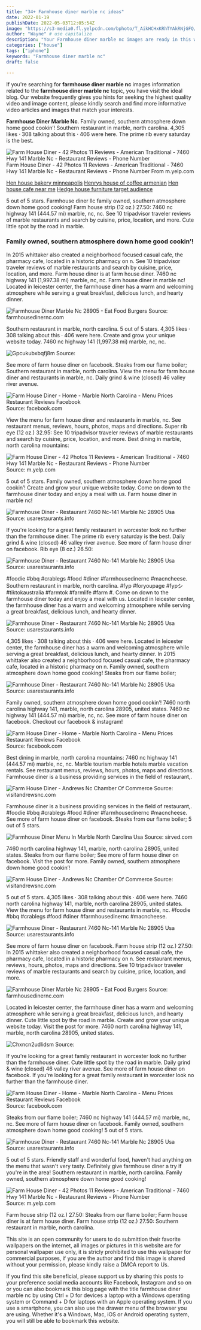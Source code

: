 ```yaml
---
title: "34+ Farmhouse diner marble nc ideas"
date: 2022-01-19
publishDate: 2022-05-03T12:05:54Z
image: "https://s3-media0.fl.yelpcdn.com/bphoto/T_AikHCHxKRhTYAkRNjGFQ/348s.jpg"
author: "Wayne" # use capitalize
description: "Your Farmhouse diner marble nc images are ready in this website. Farmhouse diner marble nc are a topic that is being searched for and liked by netizens now. You can Download the Farmhouse diner marble nc files here. Get all free photos."
categories: ["house"]
tags: ["iphone"]
keywords: "Farmhouse diner marble nc"
draft: false

---
```


If you're searching for **farmhouse diner marble nc** images information related to the **farmhouse diner marble nc** topic, you have visit the ideal  blog.  Our website frequently  gives you  hints  for seeking  the highest  quality video and image  content, please kindly search and find more informative video articles and images  that match your interests.

**Farmhouse Diner Marble Nc**. Family owned, southern atmosphere down home good cookin’! Southern restaurant in marble, north carolina. 4,305 likes · 308 talking about this · 406 were here. The prime rib every saturday is the best.

![Farm House Diner - 42 Photos 11 Reviews - American Traditional - 7460 Hwy 141 Marble Nc - Restaurant Reviews - Phone Number](https://s3-media0.fl.yelpcdn.com/bphoto/T_AikHCHxKRhTYAkRNjGFQ/348s.jpg "Farm House Diner - 42 Photos 11 Reviews - American Traditional - 7460 Hwy 141 Marble Nc - Restaurant Reviews - Phone Number")
Farm House Diner - 42 Photos 11 Reviews - American Traditional - 7460 Hwy 141 Marble Nc - Restaurant Reviews - Phone Number From m.yelp.com

[Hen house bakery minneapolis](/hen-house-bakery-minneapolis/)
[Henrys house of coffee armenian](/henrys-house-of-coffee-armenian/)
[Hen house cafe near me](/hen-house-cafe-near-me/)
[Hedge house furniture target audience](/hedge-house-furniture-target-audience/)

5 out of 5 stars. Farmhouse diner llc family owned, southern atmosphere down home good cooking! Farm house strip (12 oz.) 27.50: 7460 nc highway 141 (444.57 mi) marble, nc, nc. See 10 tripadvisor traveler reviews of marble restaurants and search by cuisine, price, location, and more. Cute little spot by the road in marble.

### Family owned, southern atmosphere down home good cookin’!

In 2015 whittaker also created a neighborhood focused casual cafe, the pharmacy cafe, located in a historic pharmacy on n. See 10 tripadvisor traveler reviews of marble restaurants and search by cuisine, price, location, and more. Farm house diner is at farm house diner. 7460 nc highway 141 (1,997.38 mi) marble, nc, nc. Farm house diner in marble nc! Located in leicester center, the farmhouse diner has a warm and welcoming atmosphere while serving a great breakfast, delicious lunch, and hearty dinner.


![Farmhouse Diner Marble Nc 28905 - Eat Food Burgers](https://img1.wsimg.com/isteam/ip/e761ee6c-3553-4d86-b116-2daf3c786cc8/FarmhouseDiner_logo.jpg "Farmhouse Diner Marble Nc 28905 - Eat Food Burgers")
Source: farmhousedinernc.com

Southern restaurant in marble, north carolina. 5 out of 5 stars. 4,305 likes · 308 talking about this · 406 were here. Create and grow your unique website today. 7460 nc highway 141 (1,997.38 mi) marble, nc, nc.

![Gpcukubxbqfj8m](https://lookaside.fbsbx.com/lookaside/crawler/media/?media_id=443399810497235 "Gpcukubxbqfj8m")
Source: 

See more of farm house diner on facebook. Steaks from our flame boiler; Southern restaurant in marble, north carolina. View the menu for farm house diner and restaurants in marble, nc. Daily grind &amp; wine (closed) 46 valley river avenue.

![Farm House Diner - Home - Marble North Carolina - Menu Prices Restaurant Reviews Facebook](https://lookaside.fbsbx.com/lookaside/crawler/media/?media_id=438147724355777 "Farm House Diner - Home - Marble North Carolina - Menu Prices Restaurant Reviews Facebook")
Source: facebook.com

View the menu for farm house diner and restaurants in marble, nc. See restaurant menus, reviews, hours, photos, maps and directions. Super rib eye (12 oz.) 32.95: See 10 tripadvisor traveler reviews of marble restaurants and search by cuisine, price, location, and more. Best dining in marble, north carolina mountains:

![Farm House Diner - 42 Photos 11 Reviews - American Traditional - 7460 Hwy 141 Marble Nc - Restaurant Reviews - Phone Number](https://s3-media0.fl.yelpcdn.com/bphoto/_aFoAJbcVhGMePYOUI6eBA/348s.jpg "Farm House Diner - 42 Photos 11 Reviews - American Traditional - 7460 Hwy 141 Marble Nc - Restaurant Reviews - Phone Number")
Source: m.yelp.com

5 out of 5 stars. Family owned, southern atmosphere down home good cookin’! Create and grow your unique website today. Come on down to the farmhouse diner today and enjoy a meal with us. Farm house diner in marble nc!

![Farmhouse Diner - Restaurant 7460 Nc-141 Marble Nc 28905 Usa](https://cdn.usarestaurants.info/assets/uploads/1e4e94c21635a4c4100f92552340f31f_-united-states-north-carolina-cherokee-county-valleytown-marble-farmhouse-diner-828-837-0123htm.jpg "Farmhouse Diner - Restaurant 7460 Nc-141 Marble Nc 28905 Usa")
Source: usarestaurants.info

If you&#039;re looking for a great family restaurant in worcester look no further than the farmhouse diner. The prime rib every saturday is the best. Daily grind &amp; wine (closed) 46 valley river avenue. See more of farm house diner on facebook. Rib eye (8 oz.) 26.50:

![Farmhouse Diner - Restaurant 7460 Nc-141 Marble Nc 28905 Usa](https://cdn.usarestaurants.info/assets/uploads/355478ee0c78de94e11992024b3d5f3d_-united-states-north-carolina-cherokee-county-valleytown-marble-farmhouse-diner-828-837-0123htm.jpg "Farmhouse Diner - Restaurant 7460 Nc-141 Marble Nc 28905 Usa")
Source: usarestaurants.info

#foodie #bbq #crablegs #food #diner #farmhousedinernc #macncheese. Southern restaurant in marble, north carolina. #fyp #foryoupage #fypシ #tiktokaustralia #farmtok #farmlife #farm #. Come on down to the farmhouse diner today and enjoy a meal with us. Located in leicester center, the farmhouse diner has a warm and welcoming atmosphere while serving a great breakfast, delicious lunch, and hearty dinner.

![Farmhouse Diner - Restaurant 7460 Nc-141 Marble Nc 28905 Usa](https://cdn.usarestaurants.info/assets/uploads/527fb425bad6fdbd16a02abc996c1c4c_-united-states-north-carolina-cherokee-county-valleytown-marble-farmhouse-diner-828-837-0123htm.jpg "Farmhouse Diner - Restaurant 7460 Nc-141 Marble Nc 28905 Usa")
Source: usarestaurants.info

4,305 likes · 308 talking about this · 406 were here. Located in leicester center, the farmhouse diner has a warm and welcoming atmosphere while serving a great breakfast, delicious lunch, and hearty dinner. In 2015 whittaker also created a neighborhood focused casual cafe, the pharmacy cafe, located in a historic pharmacy on n. Family owned, southern atmosphere down home good cooking! Steaks from our flame boiler;

![Farmhouse Diner - Restaurant 7460 Nc-141 Marble Nc 28905 Usa](https://cdn.usarestaurants.info/assets/uploads/21bd98073a66cb03ff1d720bc7220201_-united-states-north-carolina-cherokee-county-valleytown-marble-farmhouse-diner-828-837-0123htm.jpg "Farmhouse Diner - Restaurant 7460 Nc-141 Marble Nc 28905 Usa")
Source: usarestaurants.info

Family owned, southern atmosphere down home good cookin’! 7460 north carolina highway 141, marble, north carolina 28905, united states. 7460 nc highway 141 (444.57 mi) marble, nc, nc. See more of farm house diner on facebook. Checkout our facebook &amp; instagram!

![Farm House Diner - Home - Marble North Carolina - Menu Prices Restaurant Reviews Facebook](https://lookaside.fbsbx.com/lookaside/crawler/media/?media_id=437565177747365 "Farm House Diner - Home - Marble North Carolina - Menu Prices Restaurant Reviews Facebook")
Source: facebook.com

Best dining in marble, north carolina mountains: 7460 nc highway 141 (444.57 mi) marble, nc, nc. Marble tourism marble hotels marble vacation rentals. See restaurant menus, reviews, hours, photos, maps and directions. Farmhouse diner is a business providing services in the field of restaurant,.

![Farm House Diner - Andrews Nc Chamber Of Commerce](https://www.visitandrewsnc.com/wp-content/uploads/2020/03/fh-diner-1.jpg "Farm House Diner - Andrews Nc Chamber Of Commerce")
Source: visitandrewsnc.com

Farmhouse diner is a business providing services in the field of restaurant,. #foodie #bbq #crablegs #food #diner #farmhousedinernc #macncheese. See more of farm house diner on facebook. Steaks from our flame boiler; 5 out of 5 stars.

![Farmhouse Diner Menu In Marble North Carolina Usa](https://d6ozfheqtj1tz.cloudfront.net/ChIJQyLXYgTdXogREiCAThZ79hQ/611706b38f731.jpg "Farmhouse Diner Menu In Marble North Carolina Usa")
Source: sirved.com

7460 north carolina highway 141, marble, north carolina 28905, united states. Steaks from our flame boiler; See more of farm house diner on facebook. Visit the post for more. Family owned, southern atmosphere down home good cookin’!

![Farm House Diner - Andrews Nc Chamber Of Commerce](https://www.visitandrewsnc.com/wp-content/uploads/2020/03/89594997_142022750634944_1757507841658191872_n.jpg "Farm House Diner - Andrews Nc Chamber Of Commerce")
Source: visitandrewsnc.com

5 out of 5 stars. 4,305 likes · 308 talking about this · 406 were here. 7460 north carolina highway 141, marble, north carolina 28905, united states. View the menu for farm house diner and restaurants in marble, nc. #foodie #bbq #crablegs #food #diner #farmhousedinernc #macncheese.

![Farmhouse Diner - Restaurant 7460 Nc-141 Marble Nc 28905 Usa](https://cdn.usarestaurants.info/assets/uploads/ce0c4bee503d7ed9235e8f471c5af3be_-united-states-north-carolina-cherokee-county-valleytown-marble-farmhouse-diner-828-837-0123htm.jpg "Farmhouse Diner - Restaurant 7460 Nc-141 Marble Nc 28905 Usa")
Source: usarestaurants.info

See more of farm house diner on facebook. Farm house strip (12 oz.) 27.50: In 2015 whittaker also created a neighborhood focused casual cafe, the pharmacy cafe, located in a historic pharmacy on n. See restaurant menus, reviews, hours, photos, maps and directions. See 10 tripadvisor traveler reviews of marble restaurants and search by cuisine, price, location, and more.

![Farmhouse Diner Marble Nc 28905 - Eat Food Burgers](https://isteam.wsimg.com/ip/e761ee6c-3553-4d86-b116-2daf3c786cc8/April%204%202020.jpg/:/cr=t:0%25,l:0%25,w:100%25,h:100%25/rs=w:182,cg:true "Farmhouse Diner Marble Nc 28905 - Eat Food Burgers")
Source: farmhousedinernc.com

Located in leicester center, the farmhouse diner has a warm and welcoming atmosphere while serving a great breakfast, delicious lunch, and hearty dinner. Cute little spot by the road in marble. Create and grow your unique website today. Visit the post for more. 7460 north carolina highway 141, marble, north carolina 28905, united states.

![Chxncn2udlidsm](https://lookaside.fbsbx.com/lookaside/crawler/media/?media_id=442200463950503 "Chxncn2udlidsm")
Source: 

If you&#039;re looking for a great family restaurant in worcester look no further than the farmhouse diner. Cute little spot by the road in marble. Daily grind &amp; wine (closed) 46 valley river avenue. See more of farm house diner on facebook. If you&#039;re looking for a great family restaurant in worcester look no further than the farmhouse diner.

![Farm House Diner - Home - Marble North Carolina - Menu Prices Restaurant Reviews Facebook](https://lookaside.fbsbx.com/lookaside/crawler/media/?media_id=367091694794714 "Farm House Diner - Home - Marble North Carolina - Menu Prices Restaurant Reviews Facebook")
Source: facebook.com

Steaks from our flame boiler; 7460 nc highway 141 (444.57 mi) marble, nc, nc. See more of farm house diner on facebook. Family owned, southern atmosphere down home good cooking! 5 out of 5 stars.

![Farmhouse Diner - Restaurant 7460 Nc-141 Marble Nc 28905 Usa](https://cdn.usarestaurants.info/assets/uploads/0b959c67b064e46280757b1aa1469906_-united-states-north-carolina-cherokee-county-valleytown-marble-farmhouse-diner-828-837-0123htm.jpg "Farmhouse Diner - Restaurant 7460 Nc-141 Marble Nc 28905 Usa")
Source: usarestaurants.info

5 out of 5 stars. Friendly staff and wonderful food, haven&#039;t had anything on the menu that wasn&#039;t very tasty. Definitely give farmhouse diner a try if you&#039;re in the area! Southern restaurant in marble, north carolina. Family owned, southern atmosphere down home good cooking!

![Farm House Diner - 42 Photos 11 Reviews - American Traditional - 7460 Hwy 141 Marble Nc - Restaurant Reviews - Phone Number](https://s3-media0.fl.yelpcdn.com/bphoto/T_AikHCHxKRhTYAkRNjGFQ/348s.jpg "Farm House Diner - 42 Photos 11 Reviews - American Traditional - 7460 Hwy 141 Marble Nc - Restaurant Reviews - Phone Number")
Source: m.yelp.com

Farm house strip (12 oz.) 27.50: Steaks from our flame boiler; Farm house diner is at farm house diner. Farm house strip (12 oz.) 27.50: Southern restaurant in marble, north carolina.

This site is an open community for users to do submittion their favorite wallpapers on the internet, all images or pictures in this website are for personal wallpaper use only, it is stricly prohibited to use this wallpaper for commercial purposes, if you are the author and find this image is shared without your permission, please kindly raise a DMCA report to Us.

If you find this site beneficial, please support us by sharing this posts to your preference social media accounts like Facebook, Instagram and so on or you can also bookmark this blog page with the title farmhouse diner marble nc by using Ctrl + D for devices a laptop with a Windows operating system or Command + D for laptops with an Apple operating system. If you use a smartphone, you can also use the drawer menu of the browser you are using. Whether it's a Windows, Mac, iOS or Android operating system, you will still be able to bookmark this website.
